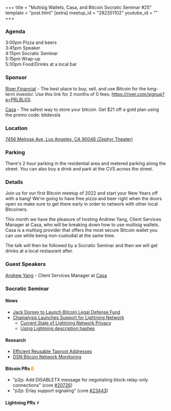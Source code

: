 +++
title = "Multisig Wallets, Casa, and Bitcoin Socratic Seminar #25"
template = "post.html"
[extra]
meetup_id = "282351102"
youtube_id = ""
+++

### Agenda  

3:00pm Pizza and beers  
3:45pm Speaker  
4:15pm Socratic Seminar  
5:15pm Wrap-up  
5:30pm Food/Drinks at a local bar  

### Sponsor  

[River Financial](https://river.com/) - The best place to buy, sell, and use Bitcoin for the 
long-term investor. Use this link for 2 months of 0 fees: <https://river.com/signup?a=PRLBLIOI>.

[Casa](https://app.keys.casa/subscribe/gold) - The safest way to store your bitcoin. Get $21 off a gold plan using the promo code: bitdevsla  
### Location  

[7456 Melrose Ave, Los Angeles, CA 90046 (Zephyr Theater)](https://www.google.com/maps/place/7456+Melrose+Ave,+West+Hollywood,+CA+90046/@34.0833294,-118.3547615,17z/data=!3m1!4b1!4m5!3m4!1s0x80c2bed36430426f:0xedabb82c06037177!8m2!3d34.0833294!4d-118.3525728)

### Parking

There's 2 hour parking in the residential area and metered parking along the street. You can also buy a drink and park at the CVS across the street.  

### Details  

Join us for our first Bitcoin meetup of 2022 and start your New Years off with a bang! We're going to have free pizza and beer right when the doors open so make sure to get there early in order to network with other local Bitcoiners.  

This month we have the pleasure of hosting Andrew Yang, Client Services Manager at Casa, who will be breaking down how to use multisig wallets. Casa is a multisig provider that offers the most secure Bitcoin wallet you can use while being non-custodial at the same time.  

The talk will then be followed by a Socratic Seminar and then we will get drinks at a local restaurant after.  

### Guest Speakers

[Andrew Yang](https://twitter.com/ecurrencyhodler) - Client Services Manager at [Casa](https://keys.casa)  

### Socratic Seminar

#### News

- [Jack Dorsey to Launch Bitcoin Legal Defense Fund](https://bitcoinmagazine.com/business/jack-dorsey-to-launch-bitcoin-legal-defense-fund)  
- [Chainalysis Launches Support for Lightning Network](https://blog.chainalysis.com/reports/lightning-network-support/)  
  - [Current State of Lightning Network Privacy](https://abytesjourney.com/lightning-privacy/)
  - [Using Lightning description hashes](https://twitter.com/niftynei/status/1479154453777465344)
  
#### Research  
- [Efficient Reusable Taproot Addresses](https://gist.github.com/Kixunil/0ddb3a9cdec33342b97431e438252c0a)
- [DSN Bitcoin Network Monitoring](https://www.dsn.kastel.kit.edu/bitcoin)

#### Bitcoin PRs <font color="#FF9900">₿</font>  
- "p2p: Add DISABLETX message for negotiating block-relay-only connections" (core [#20726](https://github.com/bitcoin/bitcoin/pull/20726))
- "p2p: Erlay support signaling" (core [#23443](https://github.com/bitcoin/bitcoin/pull/23443))
	
#### Lightning PRs ⚡ 


